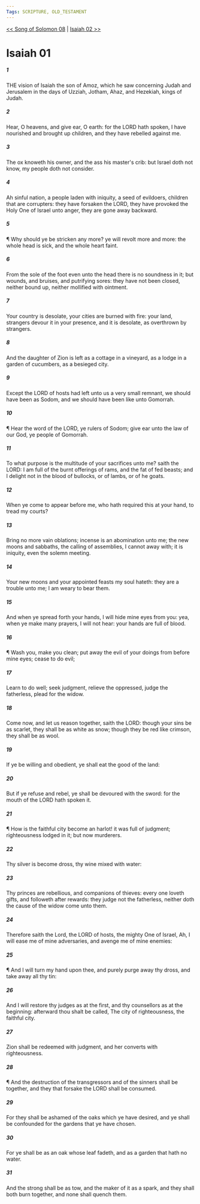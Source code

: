 ```yaml
---
Tags: SCRIPTURE, OLD_TESTAMENT
---
```


[<< Song of Solomon 08](OLD_TESTAMENT/22_Song_of_Solomon/Song_of_Solomon_08.md) | [Isaiah 02 >>](OLD_TESTAMENT/23_Isaiah/Isaiah_02.md)

# Isaiah 01

##### 1

THE vision of Isaiah the son of Amoz, which he saw concerning Judah and Jerusalem in the days of Uzziah, Jotham, Ahaz, and Hezekiah, kings of Judah.

##### 2

Hear, O heavens, and give ear, O earth: for the LORD hath spoken, I have nourished and brought up children, and they have rebelled against me.

##### 3

The ox knoweth his owner, and the ass his master's crib: but Israel doth not know, my people doth not consider.

##### 4

Ah sinful nation, a people laden with iniquity, a seed of evildoers, children that are corrupters: they have forsaken the LORD, they have provoked the Holy One of Israel unto anger, they are gone away backward.

##### 5

¶ Why should ye be stricken any more? ye will revolt more and more: the whole head is sick, and the whole heart faint.

##### 6

From the sole of the foot even unto the head there is no soundness in it; but wounds, and bruises, and putrifying sores: they have not been closed, neither bound up, neither mollified with ointment.

##### 7

Your country is desolate, your cities are burned with fire: your land, strangers devour it in your presence, and it is desolate, as overthrown by strangers.

##### 8

And the daughter of Zion is left as a cottage in a vineyard, as a lodge in a garden of cucumbers, as a besieged city.

##### 9

Except the LORD of hosts had left unto us a very small remnant, we should have been as Sodom, and we should have been like unto Gomorrah.

##### 10

¶ Hear the word of the LORD, ye rulers of Sodom; give ear unto the law of our God, ye people of Gomorrah.

##### 11

To what purpose is the multitude of your sacrifices unto me? saith the LORD: I am full of the burnt offerings of rams, and the fat of fed beasts; and I delight not in the blood of bullocks, or of lambs, or of he goats.

##### 12

When ye come to appear before me, who hath required this at your hand, to tread my courts?

##### 13

Bring no more vain oblations; incense is an abomination unto me; the new moons and sabbaths, the calling of assemblies, I cannot away with; it is iniquity, even the solemn meeting.

##### 14

Your new moons and your appointed feasts my soul hateth: they are a trouble unto me; I am weary to bear them.

##### 15

And when ye spread forth your hands, I will hide mine eyes from you: yea, when ye make many prayers, I will not hear: your hands are full of blood.

##### 16

¶ Wash you, make you clean; put away the evil of your doings from before mine eyes; cease to do evil;

##### 17

Learn to do well; seek judgment, relieve the oppressed, judge the fatherless, plead for the widow.

##### 18

Come now, and let us reason together, saith the LORD: though your sins be as scarlet, they shall be as white as snow; though they be red like crimson, they shall be as wool.

##### 19

If ye be willing and obedient, ye shall eat the good of the land:

##### 20

But if ye refuse and rebel, ye shall be devoured with the sword: for the mouth of the LORD hath spoken it.

##### 21

¶ How is the faithful city become an harlot! it was full of judgment; righteousness lodged in it; but now murderers.

##### 22

Thy silver is become dross, thy wine mixed with water:

##### 23

Thy princes are rebellious, and companions of thieves: every one loveth gifts, and followeth after rewards: they judge not the fatherless, neither doth the cause of the widow come unto them.

##### 24

Therefore saith the Lord, the LORD of hosts, the mighty One of Israel, Ah, I will ease me of mine adversaries, and avenge me of mine enemies:

##### 25

¶ And I will turn my hand upon thee, and purely purge away thy dross, and take away all thy tin:

##### 26

And I will restore thy judges as at the first, and thy counsellors as at the beginning: afterward thou shalt be called, The city of righteousness, the faithful city.

##### 27

Zion shall be redeemed with judgment, and her converts with righteousness.

##### 28

¶ And the destruction of the transgressors and of the sinners shall be together, and they that forsake the LORD shall be consumed.

##### 29

For they shall be ashamed of the oaks which ye have desired, and ye shall be confounded for the gardens that ye have chosen.

##### 30

For ye shall be as an oak whose leaf fadeth, and as a garden that hath no water.

##### 31

And the strong shall be as tow, and the maker of it as a spark, and they shall both burn together, and none shall quench them.
